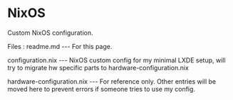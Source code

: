 # NixOS
Custom NixOS configuration.

Files : 
readme.md                  --- For this page.

configuration.nix          --- NixOS custom config for my minimal LXDE setup, will try to migrate hw specific parts to hardware-configuration.nix

hardware-configuration.nix --- For reference only. Other entries will be moved here to prevent errors if someone tries to use my config.
